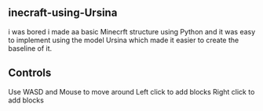 ## inecraft-using-Ursina
 
i was bored i made aa basic Minecrft structure using Python and it was easy to implement using the model Ursina which made it easier to create the baseline of it.

## Controls

Use WASD and Mouse to move around
Left click to add blocks
Right click to add blocks
